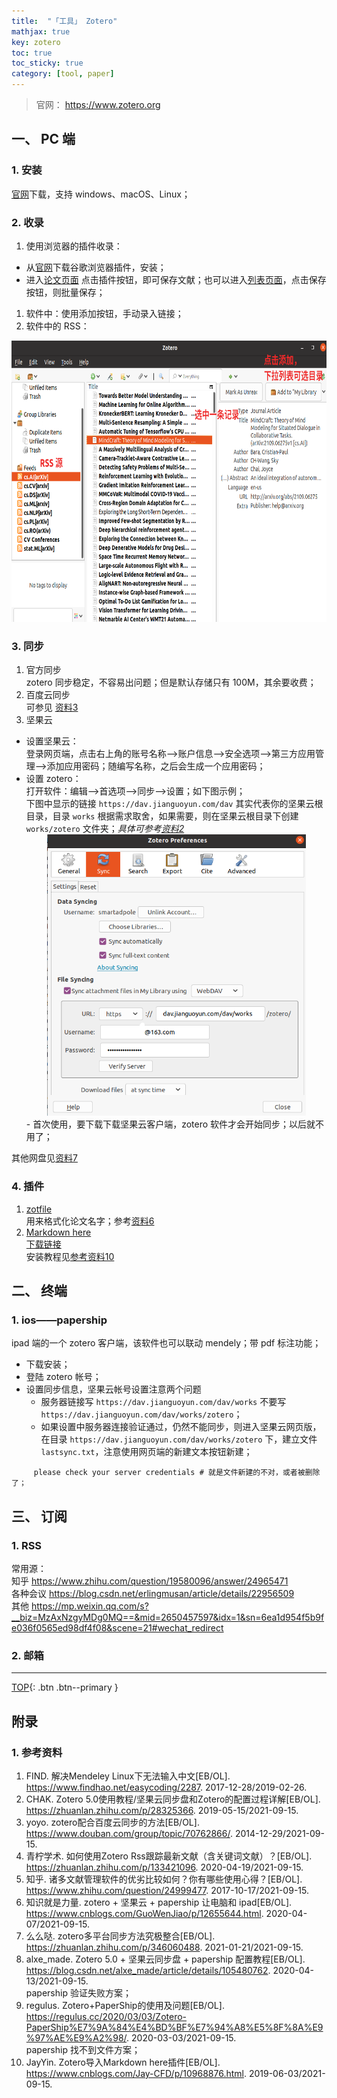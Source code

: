 ```yaml
---
title:  "「工具」 Zotero"
mathjax: true
key: zotero
toc: true
toc_sticky: true
category: [tool, paper]
---
```


<span id='head'></span>  
>官网：  <https://www.zotero.org>    

<!--more-->


## 一、 PC 端
### 1. 安装
[官网](https://www.zotero.org)下载，支持 windows、macOS、Linux；    

### 2. 收录
1. 使用浏览器的插件收录：    
- 从[官网](https://www.zotero.org)下载谷歌浏览器插件，安装；    
- 进入[论文页面](https://arxiv.org/abs/2109.06168) 点击插件按钮，即可保存文献；也可以进入[列表页面](https://arxiv.org/list/cs.CV/new)，点击保存按钮，则批量保存；    
1. 软件中：使用添加按钮，手动录入链接；    
1. 软件中的 RSS：   
<center class='half'>
  <img src="/assets/images/tools/paper/rss.png" height="450">
</center>


### 3. 同步
1. 官方同步     
zotero 同步稳定，不容易出问题；但是默认存储只有 100M，其余要收费；    
1. 百度云同步    
可参见 [资料3](#3)    
1. 坚果云    
- 设置坚果云：    
登录网页端，点击右上角的账号名称——>账户信息——>安全选项——>第三方应用管理——>添加应用密码；随编写名称，之后会生成一个应用密码；     
- 设置 zotero：    
打开软件：编辑——>首选项——>同步——>设置；如下图示例；   
下图中显示的链接 `https://dav.jianguoyun.com/dav` 其实代表你的坚果云根目录，目录 `works` 根据需求取舍，如果需要，则在坚果云根目录下创建 `works/zotero` 文件夹；*具体可参考[资料2](#2)*   
  <center class='half'>
    <img src="/assets/images/tools/paper/sync.png" height="450">
  </center>   
  - 首次使用，要下载下载坚果云客户端，zotero 软件才会开始同步；以后就不用了；   

其他网盘见[资料7](#7)    

### 4. 插件
1. [zotfile](#2)    
用来格式化论文名字；参考[资料6](#6)    
1. [Markdown here](#10)    
[下载链接](https://github.com/ffecon/tools)    
安装教程见[参考资料10](#10)    

## 二、 终端
### 1. ios——papership    
ipad 端的一个 zotero 客户端，该软件也可以联动 mendely；带 pdf 标注功能；    

- 下载安装；   
- 登陆 zotero 帐号；    
- 设置同步信息，坚果云帐号设置注意两个问题    
  - 服务器链接写 `https://dav.jianguoyun.com/dav/works` 不要写 `https://dav.jianguoyun.com/dav/works/zotero`；      
  - 如果设置中服务器连接验证通过，仍然不能同步，则进入坚果云网页版，在目录 `https://dav.jianguoyun.com/dav/works/zotero` 下，建立文件 `lastsync.txt`，注意使用网页端的新建文本按钮新建；    

```
     please check your server credentials # 就是文件新建的不对，或者被删除了；   
```

## 三、 订阅
### 1. RSS   
常用源：    
知乎 <https://www.zhihu.com/question/19580096/answer/24965471>    
各种会议 <https://blog.csdn.net/erlingmusan/article/details/22956509>    
其他 <https://mp.weixin.qq.com/s?__biz=MzAxNzgyMDg0MQ==&mid=2650457597&idx=1&sn=6ea1d954f5b9fe036f0565ed98df4f08&scene=21#wechat_redirect>     

### 2. 邮箱    


-------------------  
[TOP](#head){: .btn .btn--primary }


## 附录
### 1. 参考资料
1. FIND. 解决Mendeley Linux下无法输入中文[EB/OL]. <https://www.findhao.net/easycoding/2287>. 2017-12-28/2019-02-26.   
<span id="2"> </span>    
1. CHAK. Zotero 5.0使用教程/坚果云同步盘和Zotero的配置过程详解[EB/OL]. <https://zhuanlan.zhihu.com/p/28325366>. 2019-05-15/2021-09-15.    
<span id="3"> </span>   
1. yoyo. zotero配合百度云同步的方法[EB/OL]. <https://www.douban.com/group/topic/70762866/>. 2014-12-29/2021-09-15.    
<span id="4"> </span>   
1. 青柠学术. 如何使用Zotero Rss跟踪最新文献（含关键词文献）？[EB/OL]. <https://zhuanlan.zhihu.com/p/133421096>. 2020-04-19/2021-09-15.    
<span id="5"> </span>   
1. 知乎. 诸多文献管理软件的优劣比较如何？你有哪些使用心得？[EB/OL]. <https://www.zhihu.com/question/24999477>. 2017-10-17/2021-09-15.     
<span id="6"> </span>   
1. 知识就是力量. zotero + 坚果云 + papership 让电脑和 ipad[EB/OL]. <https://www.cnblogs.com/GuoWenJiao/p/12655644.html>. 2020-04-07/2021-09-15.    
<span id="7"> </span>   
1. 么么哒. zotero多平台同步方法究极整合[EB/OL]. <https://zhuanlan.zhihu.com/p/346060488>. 2021-01-21/2021-09-15.     
<span id="8"> </span>   
1. alxe_made. Zotero 5.0 + 坚果云同步盘 + papership 配置教程[EB/OL]. <https://blog.csdn.net/alxe_made/article/details/105480762>. 2020-04-13/2021-09-15.    
papership 验证失败方案；    
<span id="9"> </span>   
1. regulus. Zotero+PaperShip的使用及问题[EB/OL]. <https://regulus.cc/2020/03/03/Zotero-PaperShip%E7%9A%84%E4%BD%BF%E7%94%A8%E5%8F%8A%E9%97%AE%E9%A2%98/>. 2020-03-03/2021-09-15.    
papership 找不到文件方案；   
<span id="10"> </span>   
1. JayYin. Zotero导入Markdown here插件[EB/OL]. <https://www.cnblogs.com/Jay-CFD/p/10968876.html>. 2019-06-03/2021-09-15.    
